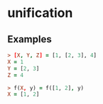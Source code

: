 # unification

## Examples

```prolog
> [X, Y, Z] = [1, [2, 3], 4]
X = 1
Y = [2, 3]
Z = 4
```

```prolog
> f(X, y) = f([1, 2], y)
X = [1, 2]
```
